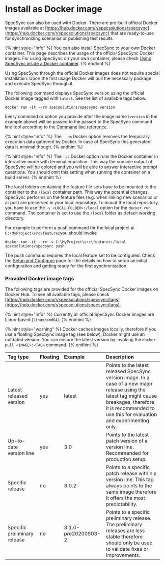 # Install as Docker image

SpecSync can also be used with Docker. There are pre-built official Docker images available at [https://hub.docker.com/r/specsolutions/specsync](https://hub.docker.com/r/specsolutions/specsync) that are ready-to-use for synchronizing scenarios or publishing test results.

{% hint style="info" %}
You can also install SpecSync to your own Docker container. This page describes the usage of the official SpecSync Docker images. For using SpecSync on your own container, please check [Using SpecSync inside a Docker container](../important-concepts/using-specsync-inside-a-docker-container.md). 
{% endhint %}

Using SpecSync through the official Docker images does not require special installation. Upon the first usage Docker will pull the necessary package and execute SpecSync through it.

The following command displays SpecSync version using the official Docker image tagged with `latest`. See the list of available tags below.

```text
docker run -it --rm specsolutions/specsync version
```

Every command or option you provide after the image name \(`version` in the example above\) will be passed to the passed to the SpecSync command line tool according to the [Command line reference](../reference/command-line-reference/). 

{% hint style="info" %}
The `--rm` Docker option removes the temporary execution data gathered by Docker. In case of SpecSync this generated data is minimal though.
{% endhint %}

{% hint style="info" %}
The `-it` Docker option runs the Docker container in interactive mode with terminal emulation. This way the console output of SpecSync will be colored and you will be able to answer interactive prompt questions. You should omit this setting when running the container on a build server.
{% endhint %}

The local folders containing the feature file sets have to be mounted to the container to the `/local` container path. This way the potential changes SpecSync performs on the feature files \(e.g. when linking new scenarios or at pull\) are preserved in your local repository. To mount the local repository, you have to use the `-v <LOCAL-FOLDER>:/local` option for the `docker run` command. The container is set to use the `/local` folder as default working directory.

For example to perform a push command for the local project at `C:\MyProject\src\features`you should invoke 

```text
docker run -it --rm -v C:\MyProject\src\features:/local specsolutions/specsync push
```

The push command requires the local feature set to be configured. Check the [Setup and Configure](setup-and-configure.md) page for the details on how to setup an initial configuration and getting ready for the first synchronization.

### Provided Docker image tags

The following tags are provided for the official SpecSync Docker images on Docker Hub. To see all available tags, please check [https://hub.docker.com/r/specsolutions/specsync/tags](https://hub.docker.com/r/specsolutions/specsync/tags).

{% hint style="info" %}
Currently all official SpecSync Docker images are Linux-based \(`linux/amd64`\).
{% endhint %}

{% hint style="warning" %}
Docker caches images locally, therefore if you use a floating SpecSync image tag \(see below\), Docker might use an outdated version. You can ensure the latest version by invoking the `docker pull <IMAGE>:<TAG>` command.
{% endhint %}

| Tag type | Floating | Example | Description |
| :--- | :--- | :--- | :--- |
| Latest released version | yes | latest | Points to the latest released SpecSync version image. In a case of a new major release using the latest tag might cause breakages, therefore it is recommended to use this for evaluation and experimenting only. |
| Up-to-date version line | yes | 3.0 | Points to the latest patch version of a version line. Recommended for production setup. |
| Specific release | no | 3.0.2 | Points to a specific patch release within a version line. This tag always points to the same image therefore it offers the most predictability.  |
| Specific preliminary release | no | 3.1.0-pre20200903-2 | Points to a specific preliminary release. The preliminary releases are less stable therefore should only be used to validate fixes or improvements. |

